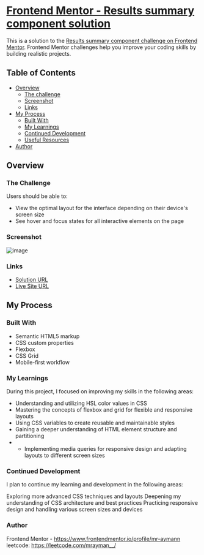 # [Frontend Mentor - Results summary component solution](https://mr-ayman-result-summary.netlify.app/)

This is a solution to the [Results summary component challenge on Frontend Mentor](https://www.frontendmentor.io/challenges/results-summary-component-CE_K6s0maV). Frontend Mentor challenges help you improve your coding skills by building realistic projects.

## Table of Contents
- [Overview](#overview)
  - [The challenge](#the-challenge)
  - [Screenshot](#screenshot)
  - [Links](#links)
- [My Process](#my-process)
  - [Built With](#built-with)
  - [My Learnings](#my-learnings)
  - [Continued Development](#continued-development)
  - [Useful Resources](#useful-resources)
- [Author](#author)


## Overview

### The Challenge

Users should be able to:

- View the optimal layout for the interface depending on their device's screen size
- See hover and focus states for all interactive elements on the page

### Screenshot

![image](https://github.com/mr-aymann/Frontend-Mentor/assets/75611417/83e833ef-fc55-493a-8ca2-02e9d9de6057)



### Links

- [Solution URL](https://www.frontendmentor.io/solutions/resultsummarycomponent-3EjMAtHz49)
- [Live Site URL](https://mr-ayman-result-summary.netlify.app/)

## My Process

### Built With

- Semantic HTML5 markup
- CSS custom properties
- Flexbox
- CSS Grid
- Mobile-first workflow


### My Learnings

During this project, I focused on improving my skills in the following areas:

- Understanding and utilizing HSL color values in CSS
- Mastering the concepts of flexbox and grid for flexible and responsive layouts
- Using CSS variables to create reusable and maintainable styles
- Gaining a deeper understanding of HTML element structure and partitioning
- - Implementing media queries for responsive design and adapting layouts to different screen sizes

### Continued Development
I plan to continue my learning and development in the following areas:

Exploring more advanced CSS techniques and layouts
Deepening my understanding of CSS architecture and best practices
Practicing responsive design and handling various screen sizes and devices

### Author

Frontend Mentor - https://www.frontendmentor.io/profile/mr-aymann
leetcode: https://leetcode.com/mrayman__/
